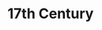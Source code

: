 ---
title: 17th Century
layout: post
description: summary
permalink: /centuries/17
menu: nav/world/centuries.html
image: 
tags: [centuries]
---